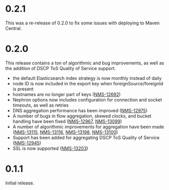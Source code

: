 0.2.1
=====

This was a re-release of 0.2.0 to fix some issues with deploying to Maven Central.

0.2.0
=====

This release contains a ton of algorithmic and bug improvements, as well as the
addition of DSCP ToS Quality of Service support.

* the default Elasticsearch index strategy is now monthly instead of daily
* node ID is now included in the export key when foreignSource/foreignId is present
* hostnames are no longer part of keys ([NMS-12692](https://issues.opennms.org/browse/NMS-12692))
* Nephron options now includes configuration for connection and socket timeouts, as well as retries
* DNS aggregation performance has been improved ([NMS-12975](https://issues.opennms.org/browse/NMS-12975))
* A number of bugs in flow aggregation, skewed clocks, and bucket handling have been fixed ([NMS-12967](https://issues.opennms.org/browse/NMS-12967),
  [NMS-13099](https://issues.opennms.org/browse/NMS-13099))
* A number of algorithmic improvements for aggregation have been made ([NMS-13115](https://issues.opennms.org/browse/NMS-13115),
  [NMS-13116](https://issues.opennms.org/browse/NMS-13116), [NMS-13198](https://issues.opennms.org/browse/NMS-13198),
  [NMS-13100](https://issues.opennms.org/browse/NMS-13100))
* Support has been added for aggregating DSCP ToS Quality of Service ([NMS-12945](https://issues.opennms.org/browse/NMS-12945))
* SSL is now supported ([NMS-13203](https://issues.opennms.org/browse/NMS-13203))

0.1.1
=====

Initial release.
